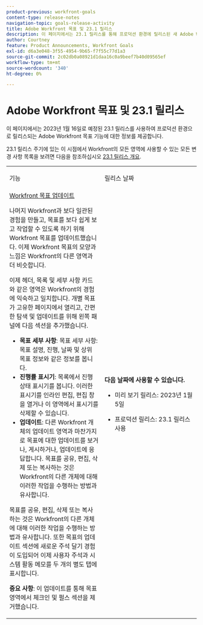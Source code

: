 ```yaml
---
product-previous: workfront-goals
content-type: release-notes
navigation-topic: goals-release-activity
title: Adobe Workfront 목표 및 23.1 릴리스
description: 이 페이지에서는 23.1 릴리스를 통해 프로덕션 환경에 릴리스된 새 Adobe Workfront 경험의 Adobe Workfront 목표에 대한 기능에 대한 정보를 제공합니다.
author: Courtney
feature: Product Announcements, Workfront Goals
exl-id: d6a3e048-3f55-4954-9b65-f7f55c77d1a3
source-git-commit: 2c02db0a08921d1daa16c0a9beef7b40d09565ef
workflow-type: tm+mt
source-wordcount: '340'
ht-degree: 0%

---
```


# Adobe Workfront 목표 및 23.1 릴리스

이 페이지에서는 2023년 1월 16일로 예정된 23.1 릴리스를 사용하여 프로덕션 환경으로 릴리스되는 Adobe Workfront 목표 기능에 대한 정보를 제공합니다.

23.1 릴리스 주기에 있는 이 시점에서 Workfront의 모든 영역에 사용할 수 있는 모든 변경 사항 목록을 보려면 다음을 참조하십시오 [23.1 릴리스 개요](/help/quicksilver/product-announcements/product-releases/23.1-release-activity/23-1-release-overview.md).

<table>
            <col style="width: 50%;" />
            <col style="width: 50%;" />
            <tbody>
                <tr>
                    <td>
                        <p><span class="bold">기능</span>
                        </p>
                    </td>
                    <td>
                        <p><span class="bold">릴리스 날짜</span>
                        </p>
                    </td>
                </tr>
                <tr>
                    <td>
                        <a href="/help/quicksilver/product-announcements/product-releases/goals-release-activity/goals-23-1-release/goals-jan.md">Workfront 목표 업데이트</a></p>
                        <p>나머지 Workfront과 보다 일관된 경험을 만들고, 목표를 보다 쉽게 보고 작업할 수 있도록 하기 위해 Workfront 목표를 업데이트했습니다. 이제 Workfront 목표의 모양과 느낌은 Workfront의 다른 영역과 더 비슷합니다. </p>
                        <p>이제 헤더, 목록 및 세부 사항 카드와 같은 영역은 Workfront의 경험에 익숙하고 일치합니다.
개별 목표가 고유한 페이지에서 열리고, 간편한 탐색 및 업데이트를 위해 왼쪽 패널에 다음 섹션을 추가했습니다.</p>
                        <ul>
                        <li><b>목표 세부 사항</b>: 목표 세부 사항: 목표 설명, 진행, 날짜 및 상위 목표 정보와 같은 정보를 봅니다.</li>
                        <li><b>진행률 표시기</b>: 목록에서 진행 상태 표시기를 봅니다. 이러한 표시기를 인라인 편집, 편집 창을 열거나 이 영역에서 표시기를 삭제할 수 있습니다.</li>
                        <li><b>업데이트</b>: 다른 Workfront 개체의 업데이트 영역과 마찬가지로 목표에 대한 업데이트를 보거나, 게시하거나, 업데이트에 응답합니다. 
목표를 공유, 편집, 삭제 또는 복사하는 것은 Workfront의 다른 개체에 대해 이러한 작업을 수행하는 방법과 유사합니다.</li>    
                        </ul>
                        </p>
                        <p>목표를 공유, 편집, 삭제 또는 복사하는 것은 Workfront의 다른 개체에 대해 이러한 작업을 수행하는 방법과 유사합니다.
또한 목표의 업데이트 섹션에 새로운 주석 달기 경험이 도입되어 이제 사용자 주석과 시스템 활동 메모를 두 개의 별도 탭에 표시합니다.</p>
                        <p><b>중요 사항</b>: 이 업데이트를 통해 목표 영역에서 체크인 및 펄스 섹션을 제거했습니다. </p>
                    </td>
                    <td><p><b>다음 날짜에 사용할 수 있습니다.</b></p>
                     <p>
                        </p>
                        <ul>
                            <li>
                                <p>미리 보기 릴리스: 2023년 1월 5일<br /></p>
                            </li>
                            <li>
                                <p>프로덕션 릴리스: 23.1 릴리스 사용</p>
                            </li>
                        </ul>
                    </td>
                </tr>
            </tbody>
        </table>
